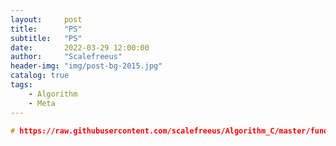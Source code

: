 ```yaml
---
layout:     post
title:      "PS"
subtitle:   "PS"
date:       2022-03-29 12:00:00
author:     "Scalefreeus"
header-img: "img/post-bg-2015.jpg"
catalog: true
tags:
    - Algorithm
    - Meta
---
```


```cpp
# https://raw.githubusercontent.com/scalefreeus/Algorithm_C/master/fundamentals_of_data_structure/2D_array_dynamic_allocation.c
```

<div id="code-element"></div>
<script src="https://unpkg.com/axios/dist/axios.min.js"></script>
<script>
      axios({
      method: 'get',
      url: 'https://raw.githubusercontent.com/scalefreeus/Algorithm_C/master/fundamentals_of_data_structure/2D_array_dynamic_allocation.c'
       })
      .then(function (response) {
         document.getElementById("code-element").innerHTML = response.data;
      });
</script>


<script src="https://emgithub.com/embed.js?target=https://raw.githubusercontent.com/scalefreeus/Algorithm_C/master/fundamentals_of_data_structure/2D_array_dynamic_allocation.c&style=github&showBorder=on&showLineNumbers=on&showFileMeta=on&showCopy=on"></script>

<script src="https://emgithub.com/embed.js?target='https://raw.githubusercontent.com/scalefreeus/Algorithm_C/master/fundamentals_of_data_structure/2D_array_dynamic_allocation.c'&style=github&showBorder=on&showLineNumbers=on&showFileMeta=on&showCopy=on"></script>

<script src="http://gist-it.appspot.com/https://raw.githubusercontent.com/scalefreeus/Algorithm_C/master/fundamentals_of_data_structure/2D_array_dynamic_allocation.c"></script>

